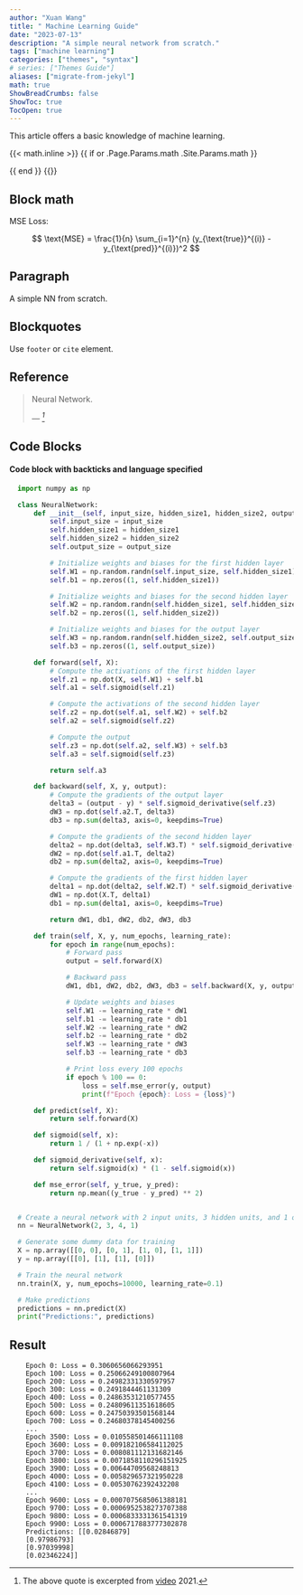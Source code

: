 ```yaml
---
author: "Xuan Wang"
title: " Machine Learning Guide"
date: "2023-07-13"
description: "A simple neural network from scratch."
tags: ["machine learning"]
categories: ["themes", "syntax"]
# series: ["Themes Guide"]
aliases: ["migrate-from-jekyl"]
math: true
ShowBreadCrumbs: false
ShowToc: true
TocOpen: true
---
```


This article offers a basic knowledge of machine learning.

<!-- ```bash
{{ if or .Params.math .Site.Params.math }}
{{ partial "math.html" . }}
{{ end }}
``` -->

{{< math.inline >}}
{{ if or .Page.Params.math .Site.Params.math }}

<!-- KaTeX -->
<link rel="stylesheet" href="https://cdn.jsdelivr.net/npm/katex@0.11.1/dist/katex.min.css" integrity="sha384-zB1R0rpPzHqg7Kpt0Aljp8JPLqbXI3bhnPWROx27a9N0Ll6ZP/+DiW/UqRcLbRjq" crossorigin="anonymous">
<script defer src="https://cdn.jsdelivr.net/npm/katex@0.11.1/dist/katex.min.js" integrity="sha384-y23I5Q6l+B6vatafAwxRu/0oK/79VlbSz7Q9aiSZUvyWYIYsd+qj+o24G5ZU2zJz" crossorigin="anonymous"></script>
<script defer src="https://cdn.jsdelivr.net/npm/katex@0.11.1/dist/contrib/auto-render.min.js" integrity="sha384-kWPLUVMOks5AQFrykwIup5lo0m3iMkkHrD0uJ4H5cjeGihAutqP0yW0J6dpFiVkI" crossorigin="anonymous" onload="renderMathInElement(document.body);"></script>
{{ end }}
{{</ math.inline >}}

<!--more-->


## Block math

MSE Loss: 

$$
\text{MSE} = \frac{1}{n} \sum_{i=1}^{n} (y_{\text{true}}^{(i)} - y_{\text{pred}}^{(i)})^2
$$

## Paragraph

A simple NN from scratch.

## Blockquotes

Use `footer` or `cite` element.

## Reference
> Neural Network.
>
> — <cite>[^1]</cite>

[^1]: The above quote is excerpted from [video](https://www.bilibili.com/video/BV1Au411m7bM) 2021.

<!-- ## Tables

Tables aren't part of the core Markdown spec, but Hugo supports them out-of-the-box.

| Name  | Age |
| ----- | --- |
| Bob   | 27  |
| Alice | 23  |

#### Inline Markdown within tables

| Italics   | Bold     | Code   |
| --------- | -------- | ------ |
| _italics_ | **bold** | `code` | -->

## Code Blocks

#### Code block with backticks and language specified

```python {linenos=true}
  import numpy as np

  class NeuralNetwork:
      def __init__(self, input_size, hidden_size1, hidden_size2, output_size):
          self.input_size = input_size
          self.hidden_size1 = hidden_size1
          self.hidden_size2 = hidden_size2
          self.output_size = output_size

          # Initialize weights and biases for the first hidden layer
          self.W1 = np.random.randn(self.input_size, self.hidden_size1)
          self.b1 = np.zeros((1, self.hidden_size1))

          # Initialize weights and biases for the second hidden layer
          self.W2 = np.random.randn(self.hidden_size1, self.hidden_size2)
          self.b2 = np.zeros((1, self.hidden_size2))

          # Initialize weights and biases for the output layer
          self.W3 = np.random.randn(self.hidden_size2, self.output_size)
          self.b3 = np.zeros((1, self.output_size))

      def forward(self, X):
          # Compute the activations of the first hidden layer
          self.z1 = np.dot(X, self.W1) + self.b1
          self.a1 = self.sigmoid(self.z1)

          # Compute the activations of the second hidden layer
          self.z2 = np.dot(self.a1, self.W2) + self.b2
          self.a2 = self.sigmoid(self.z2)

          # Compute the output
          self.z3 = np.dot(self.a2, self.W3) + self.b3
          self.a3 = self.sigmoid(self.z3)

          return self.a3

      def backward(self, X, y, output):
          # Compute the gradients of the output layer
          delta3 = (output - y) * self.sigmoid_derivative(self.z3)
          dW3 = np.dot(self.a2.T, delta3)
          db3 = np.sum(delta3, axis=0, keepdims=True)

          # Compute the gradients of the second hidden layer
          delta2 = np.dot(delta3, self.W3.T) * self.sigmoid_derivative(self.z2)
          dW2 = np.dot(self.a1.T, delta2)
          db2 = np.sum(delta2, axis=0, keepdims=True)

          # Compute the gradients of the first hidden layer
          delta1 = np.dot(delta2, self.W2.T) * self.sigmoid_derivative(self.z1)
          dW1 = np.dot(X.T, delta1)
          db1 = np.sum(delta1, axis=0, keepdims=True)

          return dW1, db1, dW2, db2, dW3, db3

      def train(self, X, y, num_epochs, learning_rate):
          for epoch in range(num_epochs):
              # Forward pass
              output = self.forward(X)

              # Backward pass
              dW1, db1, dW2, db2, dW3, db3 = self.backward(X, y, output)

              # Update weights and biases
              self.W1 -= learning_rate * dW1
              self.b1 -= learning_rate * db1
              self.W2 -= learning_rate * dW2
              self.b2 -= learning_rate * db2
              self.W3 -= learning_rate * dW3
              self.b3 -= learning_rate * db3

              # Print loss every 100 epochs                                                              
              if epoch % 100 == 0:                                                                       
                  loss = self.mse_error(y, output)                                                  
                  print(f"Epoch {epoch}: Loss = {loss}")

      def predict(self, X):
          return self.forward(X)

      def sigmoid(self, x):
          return 1 / (1 + np.exp(-x))

      def sigmoid_derivative(self, x):
          return self.sigmoid(x) * (1 - self.sigmoid(x))

      def mse_error(self, y_true, y_pred):
          return np.mean((y_true - y_pred) ** 2)


  # Create a neural network with 2 input units, 3 hidden units, and 1 output unit
  nn = NeuralNetwork(2, 3, 4, 1)

  # Generate some dummy data for training
  X = np.array([[0, 0], [0, 1], [1, 0], [1, 1]])
  y = np.array([[0], [1], [1], [0]])

  # Train the neural network
  nn.train(X, y, num_epochs=10000, learning_rate=0.1)

  # Make predictions
  predictions = nn.predict(X)
  print("Predictions:", predictions)
```

## Result

```
    Epoch 0: Loss = 0.3060656066293951
    Epoch 100: Loss = 0.25066249100807964
    Epoch 200: Loss = 0.24982331330597957
    Epoch 300: Loss = 0.2491844461131309
    Epoch 400: Loss = 0.24863531210577455
    Epoch 500: Loss = 0.24809611351618605
    Epoch 600: Loss = 0.24750393501568144
    Epoch 700: Loss = 0.24680378145400256
    ...
    Epoch 3500: Loss = 0.010558501466111108
    Epoch 3600: Loss = 0.009182106584112025
    Epoch 3700: Loss = 0.008081112131682146
    Epoch 3800: Loss = 0.0071858110296151925
    Epoch 3900: Loss = 0.00644709568248813
    Epoch 4000: Loss = 0.005829657321950228
    Epoch 4100: Loss = 0.00530762392432208
    ...
    Epoch 9600: Loss = 0.0007075685061388181
    Epoch 9700: Loss = 0.0006952538273707388
    Epoch 9800: Loss = 0.0006833331361541319
    Epoch 9900: Loss = 0.0006717883777302878
    Predictions: [[0.02846879]
    [0.97986793]
    [0.97039998]
    [0.02346224]]
```
<!-- #### Code block with Hugo's internal highlight shortcode

{{< highlight html >}}

<!doctype html>
<html lang="en">
<head>
  <meta charset="utf-8">
  <title>Example HTML5 Document</title>
</head>
<body>
  <p>Test</p>
</body>
</html>
{{< /highlight >}} -->

<!-- #### Gist

{{< gist spf13 7896402 >}} -->

<!-- ## List Types

#### Ordered List

1. First item
2. Second item
3. Third item

#### Unordered List

-   List item
-   Another item
-   And another item

#### Nested list

-   Fruit
    -   Apple
    -   Orange
    -   Banana
-   Dairy
    -   Milk
    -   Cheese

## Other Elements — abbr, sub, sup, kbd, mark

<abbr title="Graphics Interchange Format">GIF</abbr> is a bitmap image format.

H<sub>2</sub>O

X<sup>n</sup> + Y<sup>n</sup> = Z<sup>n</sup>

Press <kbd><kbd>CTRL</kbd>+<kbd>ALT</kbd>+<kbd>Delete</kbd></kbd> to end the session.

Most <mark>salamanders</mark> are nocturnal, and hunt for insects, worms, and other small creatures. -->
